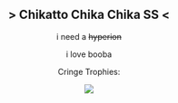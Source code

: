 <h2 align="center"> > Chikatto Chika Chika SS < </h2>
 
  <p align="center"> i need a <s>hyperion</s> </p>
  
  <p align="center"> i love booba </p>

  <p align="center"> Cringe Trophies: </p>
 
  <p align="center">
    <img src="https://github-profile-trophy.vercel.app/?username=VermeilChan&theme=onedark&column=8" class="center">
  </p>
